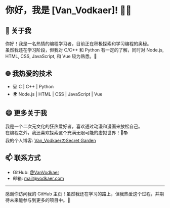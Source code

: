 # 你好，我是 [Van_Vodkaer]! 👋🎉

## 🌟 关于我
你好！我是一名热情的编程学习者，目前正在积极探索和学习编程的奥秘。  
虽然我还在学习阶段，但我对 C/C++ 和 Python 有一定的了解，同时对 Node.js, HTML, CSS, JavaScript, 和 Vue 较为熟悉。🚀

## 🌐 我热爱的技术
- 💻 C | C++ | Python
- 🌍 Node.js | HTML | CSS | JavaScript | Vue

## 😄 更多关于我
我是一个二次元文化的狂热爱好者，喜欢通过动漫和漫画来放松自己。  
在编程之外，我还喜欢探索这个充满无限可能的虚拟世界！🌌📚  
我的个人博客: [Van_VodkaerのSecret Garden](https://blog.vodkaer.com/)

## 📫 联系方式
- GitHub: [@VanVodkaer](https://github.com/VanVodkaer)
- 邮箱: [mail@vodkaer.com](mailto:mail@vodkaer.com)

---
感谢你访问我的 GitHub 主页！虽然我还在学习的路上，但我热爱这个过程，并期待未来能参与到更多的项目中。🌟
